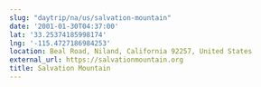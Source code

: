 ```yaml
---
slug: "daytrip/na/us/salvation-mountain"
date: '2001-01-30T04:37:00'
lat: '33.25374185998174'
lng: '-115.4727186984253'
location: Beal Road, Niland, California 92257, United States
external_url: https://salvationmountain.org
title: Salvation Mountain
---
```



